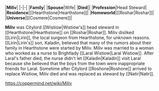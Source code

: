 |**Miliv**|
|-|-|
|**Family**|
|**Spouse**|Wife|
|**Died**||
|**Profession**|Head Steward|
|**Residence**|[[Hearthstone\|Hearthstone]]|
|**Homeworld**|[[Roshar\|Roshar]]|
|**Universe**|[[Cosmere\|Cosmere]]|

**Miliv** was Citylord [[Wistiow\|Wistiow's]] head steward in [[Hearthstone\|Hearthstone]] on [[Roshar\|Roshar]].
Miliv disliked [[Lirin\|Lirin]], the local surgeon from Hearthstone, for unknown reasons. [[Lirin\|Lirin's]] son, Kaladin, believed that many of the rumors about their family in Hearthstone were started by Miliv.
Miliv was married to a woman who worked as a nurse to Brightlady [[Laral Wistiow\|Laral Wistiow]]. After Laral's father died, the nurse didn't let [[Kaladin\|Kaladin]] visit Laral because she believed that the boys from the town were inappropriate friends for Laral.
Sometime after Citylord [[Roshone\|Roshone]] arrived to replace Wistiow, Miliv died and was replaced as steward by [[Natir\|Natir]].



https://coppermind.net/wiki/Miliv